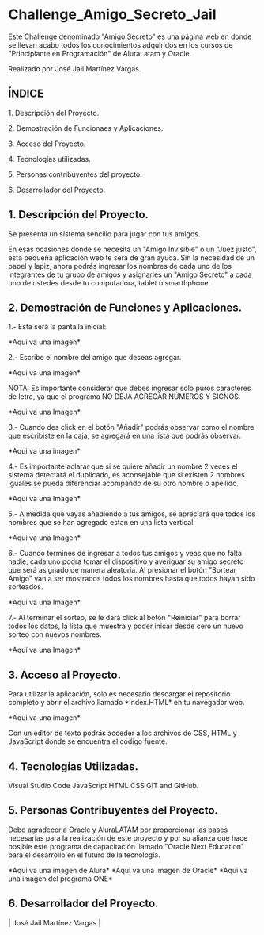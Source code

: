 # Challenge_Amigo_Secreto_Jail
Este Challenge denominado "Amigo Secreto" es una página web en donde se llevan acabo todos los conocimientos adquiridos en los cursos de "Principiante en Programación" de AluraLatam y Oracle. 
<p>Realizado por José Jail Martínez Vargas.</p>

## ÍNDICE

<p>1. Descripción del Proyecto.</p>
<p>2. Demostración de Funcionaes y Aplicaciones.</p>
<p>3. Acceso del Proyecto.
<p>4. Tecnologías utilizadas.</p>
<p>5. Personas contribuyentes del proyecto.</p>
<p>6. Desarrollador del Proyecto.</p>

## 1. Descripción del Proyecto.
<p>Se presenta un sistema sencillo para jugar con tus amigos.</p> <p>En esas ocasiones donde se necesita un "Amigo Invisible" o un "Juez justo", esta pequeña aplicación web te será de gran ayuda. Sin la necesidad de un papel y lapiz, ahora podrás ingresar los nombres de cada uno de los integrantes de tu grupo de amigos y asignarles un "Amigo Secreto" a cada uno de ustedes desde tu computadora, tablet o smarthphone.</p>

## 2. Demostración de Funciones y Aplicaciones.
<p>1.- Esta será la pantalla inicial: </p>
*Aqui va una imagen*

<p>2.- Escribe el nombre del amigo que deseas agregar.</p>
*Aqui va una imagen*

<p> NOTA: Es importante considerar que debes ingresar solo puros caracteres de letra, ya que el programa NO DEJA AGREGAR NÚMEROS Y SIGNOS. </p>
*Aqui va una Imagen*

<p>3.- Cuando des click en el botón "Añadir" podrás observar como el nombre que escribiste en la caja, se agregará en una lista que podrás observar.</p>
*Aqui va una imagen*

<p>4.- Es importante aclarar que si se quiere añadir un nombre 2 veces el sistema detectará el duplicado, es aconsejable que si existen 2 nombres iguales se pueda diferenciar acompañdo de su otro nombre o apellido. </p>
*Aqui va una Imagen*

<p>5.- A medida que vayas añadiendo a tus amigos, se apreciará que todos los nombres que se han agregado estan en una lista vertical</p>
*Aqui va una Imagen*

<p>6.- Cuando termines de ingresar a todos tus amigos y veas que no falta nadie, cada uno podra tomar el dispositivo y averiguar su amigo secreto que será asignado de manera aleatoria. Al presionar el botón "Sortear Amigo" van a ser mostrados todos los nombres hasta que todos hayan sido sorteados.</p>
*Aquí va una Imagen*

<p>7.- Al terminar el sorteo, se le dará click al botón "Reiniciar" para borrar todos los datos, la lista que muestra y poder inicar desde cero un nuevo sorteo con nuevos nombres. </p>
*Aquí va una Imagen*

## 3. Acceso al Proyecto.
<p> Para utilizar la aplicación, solo es necesario descargar el repositorio completo y abrir el archivo llamado *Index.HTML* en tu navegador web. </p>
*Aqui va una imagen*
<p> Con un editor de texto podrás acceder a los archivos de CSS, HTML y JavaScript donde se encuentra el código fuente. </p>

## 4. Tecnologías Utilizadas.
<p> Visual Studio Code JavaScript HTML CSS GIT and GitHub. </p>

## 5. Personas Contribuyentes del Proyecto.
<p> Debo agradecer a Oracle y AluraLATAM por proporcionar las bases necesarias para la realización de este proyecto y por su alianza que hace posible este programa de capacitación llamado "Oracle Next Education" para el desarrollo en el futuro de la tecnología.</p>
*Aqui va una imagen de Alura*
*Aqui va una imagen de Oracle*
*Aqui va una imagen del programa ONE*

## 6. Desarrollador del Proyecto.
<p> | José Jail Martínez Vargas | </p>
